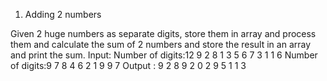  1. Adding 2 numbers

Given 2 huge numbers as separate digits, store them in array and process them and calculate the sum of 2 numbers and store the result in an array and print the sum.
Input: Number of digits:12
9 2 8 1 3 5 6 7 3 1 1 6 
Number of digits:9 
7 8 4 6 2 1 9 9 7 
Output : 9 2 8 9 2 0 2 9 5 1 1 3 
